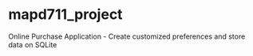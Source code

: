 # mapd711_project
Online Purchase Application - Create customized preferences and store data on SQLite
